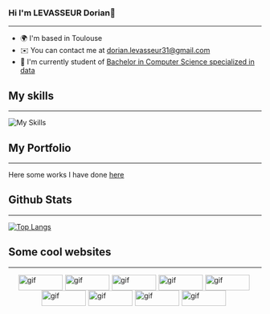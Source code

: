 ### Hi I'm LEVASSEUR Dorian👋
---

* 🌍  I'm based in Toulouse
* ✉️  You can contact me at [dorian.levasseur31@gmail.com](mailto:dorian.levasseur.dl31@gmail.com)
* 🚀  I'm currently student of [Bachelor in Computer Science specialized in data](https://www.univ-tlse3.fr/but-specialite-informatique)

## My skills
---
![My Skills](https://skillicons.dev/icons?i=html,css,js,cpp,c,php,git,py,java)

## My Portfolio
---
Here some works I have done [here](https://mrmoi31.github.io/) 

## Github Stats
---
[![Top Langs](https://github-readme-stats.vercel.app/api/top-langs/?username=mrmoi31&layout=compact&theme=radical)](https://github.com/mrmoi31/github-readme-stats)

## Some cool websites
---
<div style="display: flex; flex-wrap: wrap; justify-content: center;">
					    <!-- Hamza Site perso -->
					    <a href="https://n3m0.fr" target="_blank" style="margin-right:5px">
					        <img src="https://n3m0.fr/nemo-button.gif" title="gif" alt="gif" width=88 height=31>
					    </a>
					    <!-- Annabelle Github -->
					    <a href="https://github.com/Eiior" target="_blank" style="margin-right:5px">
					        <img src="https://imgur.com/KyfTTtZ.gif" title="gif" alt="gif" width=88 height=31>
					    </a>
					    <!-- Dorian Github -->
					    <a href="https://github.com/mrmoi31/" target="_blank" style="margin-right:5px">
					        <img src="https://imgur.com/tzeRvpD.gif" title="gif" alt="gif" width=88 height=31>
					    </a>
					    <!-- Liam Github -->
					    <a href="https://github.com/CaNaRdEoS/" target="_blank" style="margin-right:5px">
					        <img src="https://imgur.com/b6v5kle.gif" title="gif" alt="gif" width=88 height=31>
					    </a>
					    <!-- Raphael Site perso -->
					    <a href="https://fruitpassion.fr" target="_blank" style="margin-right:5px">
					        <img src="https://imgur.com/HFbc2iB.gif" alt="gif" width=88 height=31>
					    </a>
					    <!-- Raphael Github -->
					    <a href="https://github.com/FruitPassion" target="_blank" style="margin-right:5px">
					        <img src="https://imgur.com/CySPgsa.gif" alt="gif" width=88 height=31>
					    </a>
					    <!-- Brice Github -->
					    <a href="https://github.com/bloouu" target="_blank" style="margin-right:5px">
					        <img src="https://imgur.com/PPCIpq9.gif" alt="gif" width=88 height=31>
					    </a>
					    <!-- Christian Site perso -->
					    <a href="https://gamingdy.fr/" target="_blank" style="margin-right:5px">
					        <img src="https://imgur.com/FO0gDVt.gif" alt="gif" width=88 height=31>
					    </a>
					    <!-- Sofia Github -->
    					<a href="https://github.com/pavuchochek" target="_blank" style="margin-right:5px">
    					    <img src="https://imgur.com/bfKA1Yh.gif" alt="gif" width=88 height=31>
    					</a>
					</div>
